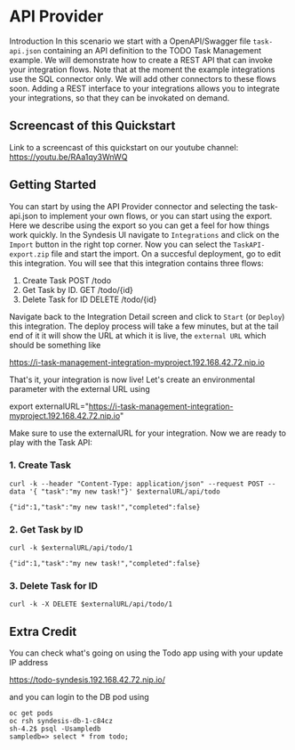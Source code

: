 # API Provider

Introduction
In this scenario we start with a OpenAPI/Swagger file `task-api.json` containing an API definition to the TODO Task Management example. We will demonstrate how to create a REST API that can invoke your integration flows. Note that at the moment the example integrations use the SQL connector only. We will add other connectors to these flows soon. Adding a REST interface to your integrations allows you to integrate your integrations, so that they can be invokated on demand.


## Screencast of this Quickstart

Link to a screencast of this quickstart on our youtube channel: https://youtu.be/RAa1qy3WnWQ


## Getting Started

You can start by using the API Provider connector and selecting the task-api.json to implement your own flows, or you can start using the export. Here we describe using the export so you can get a feel for how things work quickly. In the Syndesis UI navigate to `Integrations` and click on the `Import` button in the right top corner. Now you can select the `TaskAPI-export.zip` file and start the import. On a succesful deployment, go to edit this integration. You will see that this integration contains three flows:

  1. Create Task          POST /todo
  2. Get Task by ID.      GET /todo/{id}
  3. Delete Task for ID   DELETE /todo/{id}
  
  
Navigate back to the Integration Detail screen and click to `Start` (or `Deploy`) this integration. The deploy process will take a few minutes, but at the tail end of it it will show the URL at which it is live, the `external URL` which should be something like 

https://i-task-management-integration-myproject.192.168.42.72.nip.io

That's it, your integration is now live! Let's create an environmental parameter with the external URL using

export externalURL="https://i-task-management-integration-myproject.192.168.42.72.nip.io"

Make sure to use the externalURL for your integration. Now we are ready to play with the Task API:

### 1. Create Task

```
curl -k --header "Content-Type: application/json" --request POST --data '{ "task":"my new task!"}' $externalURL/api/todo

{"id":1,"task":"my new task!","completed":false}
```


### 2. Get Task by ID

```
curl -k $externalURL/api/todo/1 

{"id":1,"task":"my new task!","completed":false}
```
  
### 3. Delete Task for ID

```
curl -k -X DELETE $externalURL/api/todo/1
```

## Extra Credit

You can check what's going on using the Todo app using with your update IP address

https://todo-syndesis.192.168.42.72.nip.io/

and you can login to the DB pod using

```
oc get pods
oc rsh syndesis-db-1-c84cz 
sh-4.2$ psql -Usampledb
sampledb=> select * from todo;
```
